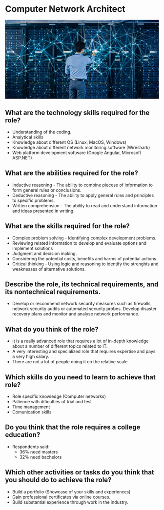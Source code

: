 # Computer Network Architect

![network architect](./computer-network-architect.png)

## What are the technology skills required for the role?

- Understanding of the coding.
- Analytical skills
- Knowledge about different OS (Linux, MacOS, Windows)
- Knowledge about different network monitoring software (Wireshark)
- Web platform development software (Google Angular, Microsoft ASP.NET)

## What are the abilities required for the role?

- Inductive reasoning - The ability to combine piecese of information to form general rules or conclusions.
- Deductive reasoning - The ability to apply general rules and principles to specific problems.
- Written comprehension - The ability to read and understand information and ideas presented in writing.

## What are the skills required for the role?

- Complex problem solving - Identifying complex development problems.
- Reviewing related information to develop and evaluate options and implement solutions
- Judgment and decision making.
- Considering the potential costs, benefits and harms of potential actions.
- Critical thinking - Using logic and reasoning to identify the strenghts and weaknesses of alternative solutions.

## Describe the role, its technical requirements, and its nontechnical requirements.

- Develop or recommend network security measures such as firewalls, network security audits or automated security probes. Develop disaster recovery plans and monitor and analyse network performance.

## What do you think of the role?

- It is a really advanced role that requires a lot of in-depth knowledge about a number of different topics related to IT.
- A very interesting and specialized role that requires expertise and pays a very high salary.
- There are not a lot of people doing it on the relative scale.

## Which skills do you need to learn to achieve that role?

- Role specific knowledge (Computer networks)
- Patience with dificulties of trial and test
- Time management
- Comunication skills

## Do you think that the role requires a college education?

- Respondents said:
  - 36% need masters
  - 32% need bachelors

## Which other activities or tasks do you think that you should do to achieve the role?

- Build a portfolio (Showcase of your skills and experiences)
- Gain professional certificates via online courses.
- Build substantial experience through work in the industry.
